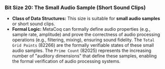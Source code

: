 ### Bit Size 20: The Small Audio Sample (Short Sound Clips)

*   **Class of Data Structures:** This size is suitable for **small audio samples** or short sound clips.
*   **Formal Logic:** MetaCoq can formally define audio properties (e.g., sample rate, amplitude) and prove the correctness of audio processing operations (e.g., filtering, mixing), ensuring sound fidelity. The `Total Grid Points` (82266) are the formally verifiable states of these small audio samples. The `Prime Count` (82025) represents the increasing number of "auditory dimensions" that define these samples, enabling the formal verification of audio processing systems.